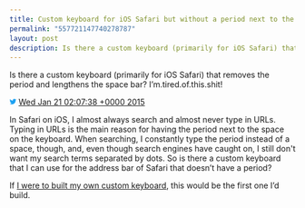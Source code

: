 ```yaml
---
title: Custom keyboard for iOS Safari but without a period next to the space
permalink: "557721147740278787"
layout: post
description: Is there a custom keyboard (primarily for iOS Safari) that removes the period and lengthens the space bar? I’m.tired.of.this.shit!
---
```


Is there a custom keyboard (primarily for iOS Safari) that removes the period and lengthens the space bar? I’m.tired.of.this.shit!

<img src="images/twitter.png" width="12" /> [Wed Jan 21 02:07:38 +0000 2015](https://twitter.com/sillygwailo/status/557721147740278787)

In Safari on iOS, I almost always search and almost never type in URLs. Typing in URLs is the main reason for having the period next to the space on the keyboard. When searching, I constantly type the period instead of a space, though, and, even though search engines have caught on, I still don't want my search terms separated by dots. So is there a custom keyboard that I can use for the address bar of Safari that doesn’t have a period?

If [I were to built my own custom keyboard](https://www.weheartswift.com/make-custom-keyboard-ios-8-using-swift/), this would be the first one I’d build.